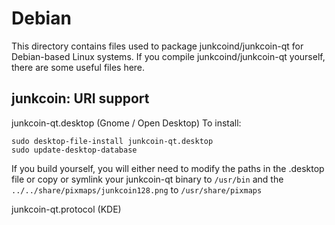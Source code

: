 
Debian
====================
This directory contains files used to package junkcoind/junkcoin-qt
for Debian-based Linux systems. If you compile junkcoind/junkcoin-qt yourself, there are some useful files here.

## junkcoin: URI support ##


junkcoin-qt.desktop  (Gnome / Open Desktop)
To install:

	sudo desktop-file-install junkcoin-qt.desktop
	sudo update-desktop-database

If you build yourself, you will either need to modify the paths in
the .desktop file or copy or symlink your junkcoin-qt binary to `/usr/bin`
and the `../../share/pixmaps/junkcoin128.png` to `/usr/share/pixmaps`

junkcoin-qt.protocol (KDE)

